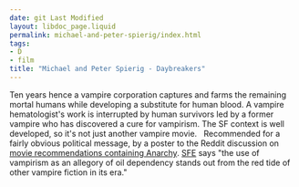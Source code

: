 ```yaml
---
date: git Last Modified
layout: libdoc_page.liquid
permalink: michael-and-peter-spierig/index.html
tags:
- D
- film
title: "Michael and Peter Spierig - Daybreakers"
---
```


Ten years hence a vampire corporation captures and farms the  remaining mortal humans while developing a substitute for human  blood. A vampire hematologist's work is interrupted by human  survivors led by a former vampire who has discovered a cure for  vampirism. The SF context is well developed, so it's not just  another vampire movie.
  
 Recommended for a fairly obvious political message, by a poster to  the Reddit discussion on <a href="https://www.reddit.com/r/Anarchism/comments/1953qj/have_you_any_movie_recommendations_containing/"> movie recommendations containing Anarchy</a>. <a href="http://www.sf-encyclopedia.com/entry/daybreakers">SFE</a>  says "the use of vampirism as an allegory of oil dependency stands  out from the red tide of other vampire fiction in its era."